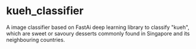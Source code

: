 # kueh_classifier
A image classifier based on FastAi deep learning library to classify "kueh", which are sweet or savoury desserts commonly found in Singapore and its neighbouring countries. 
